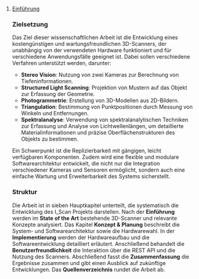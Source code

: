 1. [Einführung](#Einführung)
    ### Zielsetzung

    Das Ziel dieser wissenschaftlichen Arbeit ist die Entwicklung eines kostengünstigen und wartungsfreundlichen 3D-Scanners, der unabhängig von der verwendeten Hardware funktioniert und für verschiedene Anwendungsfälle geeignet ist. Dabei sollen verschiedene Verfahren unterstützt werden, darunter:

    - **Stereo Vision**: Nutzung von zwei Kameras zur Berechnung von Tiefeninformationen.
    - **Structured Light Scanning**: Projektion von Mustern auf das Objekt zur Erfassung der Geometrie.
    - **Photogrammetrie**: Erstellung von 3D-Modellen aus 2D-Bildern.
    - **Triangulation**: Bestimmung von Punktpositionen durch Messung von Winkeln und Entfernungen.
    - **Spektralanalyse**: Verwendung von spektralanalytischen Techniken zur Erfassung und Analyse von Lichtwellenlängen, um detaillierte Materialinformationen und präzise Oberflächenstrukturen des Objekts zu bestimmen. 
    
    Ein Schwerpunkt ist die Replizierbarkeit mit gängigen, leicht verfügbaren Komponenten. Zudem wird eine flexible und modulare Softwarearchitektur entwickelt, die nicht nur die Integration verschiedener Kameras und Sensoren ermöglicht, sondern auch eine einfache Wartung und Erweiterbarkeit des Systems sicherstellt.

    ### Struktur
    Die Arbeit ist in sieben Hauptkapitel unterteilt, die systematisch die Entwicklung des I_Scan Projekts darstellen. Nach der **Einführung** werden im **State of the Art** bestehende 3D-Scanner und relevante Konzepte analysiert. Das Kapitel **Konzept & Planung** beschreibt die System- und Softwarearchitektur sowie die Hardwarewahl. In der **Implementierung** werden der Hardwareaufbau und die Softwareentwicklung detailliert erläutert. Anschließend behandelt die **Benutzerfreundlichkeit** die Interaktion über die REST API und die Nutzung des Scanners. Abschließend fasst die **Zusammenfassung** die Ergebnisse zusammen und gibt einen Ausblick auf zukünftige Entwicklungen. Das **Quellenverzeichnis** rundet die Arbeit ab.